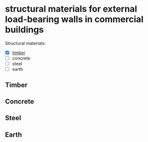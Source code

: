 # structural materials for external load-bearing walls in commercial buildings

Structural materials:
 - [x] [timber]()
 - [ ] concrete
 - [ ] steel
 - [ ] earth

## Timber



## Concrete

## Steel

## Earth
